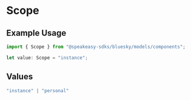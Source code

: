 # Scope

## Example Usage

```typescript
import { Scope } from "@speakeasy-sdks/bluesky/models/components";

let value: Scope = "instance";
```

## Values

```typescript
"instance" | "personal"
```